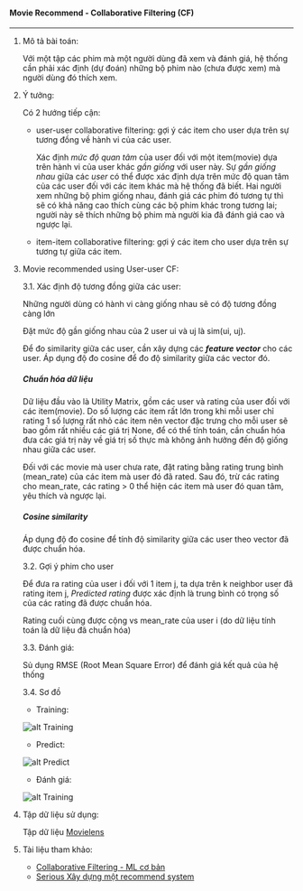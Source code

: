#### Movie Recommend - Collaborative Filtering (CF)

---

1. Mô tả bài toán:

    Với một tập các phim mà một người dùng đã xem và đánh giá, hệ thống cần phải xác định (dự đoán) những bộ phim nào (chưa được xem) mà người dùng đó thích xem. 

2. Ý tưởng:

    Có 2 hướng tiếp cận:
    + user-user collaborative filtering: gợi ý các item cho user dựa trên sự tương đồng về hành vi của các user.
        
        Xác định *mức độ quan tâm* của user đối với một item(movie) dựa trên hành vi của user khác *gần giống* với user này. Sự *gần giống nhau* giữa các *user* có thể được xác định dựa trên mức độ quan tâm của các user đối với các item khác mà hệ thống đã biết. Hai người xem những bộ phim giống nhau, đánh giá các phim đó tương tự thì sẽ có khả năng cao thích cùng các bộ phim khác trong tương lai; người này sẽ thích những bộ phim mà người kia đã đánh giá cao và ngược lại. 
    
    + item-item collaborative filtering: gợi ý các item cho user dựa trên sự tương tự giữa các item.

3. Movie recommended using User-user CF:

    3.1. Xác định độ tương đồng giữa các user:
    
    Những người dùng có hành vi càng giống nhau sẽ có độ tương đồng càng lớn
    
    Đặt mức độ gần giống nhau của 2 user ui và uj là sim(ui, uj).
    
    Để đo similarity giữa các user, cần xây dựng các ***feature vector*** cho các user. Áp dụng độ đo cosine để đo độ similarity giữa các vector đó.
    ##### Chuẩn hóa dữ liệu
    Dữ liệu đầu vào là Utility Matrix, gồm các user và rating của user đối với các item(movie). Do số lượng các item rất lớn trong khi mỗi user chỉ rating 1 số lượng rất nhỏ các item nên vector đặc trưng cho mỗi user sẽ bao gồm rất nhiều các giá trị None, để có thể tính toán, cần chuẩn hóa đưa các giá trị này về giá trị số thực mà không ảnh hưởng đến độ giống nhau giữa các user.
    
    Đối với các movie mà user chưa rate, đặt rating bằng rating trung bình (mean_rate) của các item mà user đó đã rated. Sau đó, trừ các rating cho mean_rate, các rating > 0 thể hiện các item mà user đó quan tâm, yêu thích và ngược lại.
      
    ##### Cosine similarity
    Áp dụng độ đo cosine để tính độ similarity giữa các user theo vector đã được chuẩn hóa.
    
    3.2. Gợi ý phim cho user
    
    Để đưa ra rating của user i đối với 1 item j, ta dựa trên k neighbor user đã rating item j, *Predicted rating* được xác định là trung bình có trọng số của các rating đã được chuẩn hóa.
    
    Rating cuối cùng được cộng vs mean_rate của user i (do dữ liệu tính toán là dữ liệu đã chuẩn hóa)
    
    3.3. Đánh giá:
    
    Sủ dụng RMSE (Root Mean Square Error) để đánh giá kết quả của hệ thống
    
    3.4. Sơ đồ 
    
    + Training:
    
    ![alt Training](https://github.com/anhnguyen97/machine-learning-intern2019/tree/master/Task%202%20Movie%20Recommend/image/Train.png)

    + Predict:
    
    ![alt Predict](https://github.com/anhnguyen97/machine-learning-intern2019/tree/master/Task%202%20Movie%20Recommend/image/Pred.png)
    
    + Đánh giá:
    
    ![alt Training](https://github.com/anhnguyen97/machine-learning-intern2019/tree/master/Task%202%20Movie%20Recommend/image/RMSE.png)
    
4. Tập dữ liệu sử dụng:

    Tập dữ liệu [Movielens](https://grouplens.org/datasets/movielens/20m/)
    
5. Tài liệu tham khảo:
    
    + [Collaborative Filtering - ML cơ bản](https://machinelearningcoban.com/2017/05/24/collaborativefiltering/)
    + [Serious Xây dựng một recommend system](https://viblo.asia/p/lam-the-nao-de-xay-dung-mot-recommender-system-rs-phan-1-aWj53V2Gl6m)